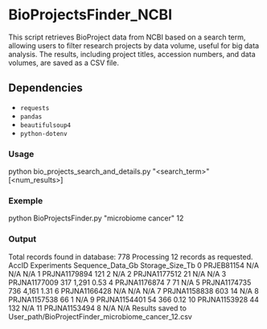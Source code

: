 # BioProjectsFinder_NCBI

This script retrieves BioProject data from NCBI based on a search term, allowing users to filter research projects by data volume, useful for big data analysis.
The results, including project titles, accession numbers, and data volumes, are saved as a CSV file.

## Dependencies
- `requests`
- `pandas`
- `beautifulsoup4`
- `python-dotenv`

### Usage
python bio_projects_search_and_details.py "<search_term>" [<num_results>]

### Exemple 
python BioProjectsFinder.py "microbiome cancer" 12

### Output 
Total records found in database: 778
Processing 12 records as requested.
           AccID Experiments Sequence_Data_Gb Storage_Size_Tb
0     PRJEB81154         N/A              N/A             N/A
1   PRJNA1179894         121                2             N/A
2   PRJNA1177512          21              N/A             N/A
3   PRJNA1177009         317            1,291            0.53
4   PRJNA1176874           7               71             N/A
5   PRJNA1174735         736            4,161            1.31
6   PRJNA1166428         N/A              N/A             N/A
7   PRJNA1158838         603               14             N/A
8   PRJNA1157538          66                1             N/A
9   PRJNA1154401          54              366            0.12
10  PRJNA1153928          44              132             N/A
11  PRJNA1153494           8              N/A             N/A
Results saved to User_path/BioProjectFinder_microbiome_cancer_12.csv
